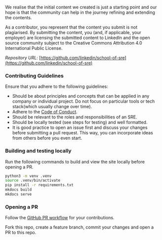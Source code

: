 We realise that the initial content we created is just a starting point and our hope is that the community can help in the journey refining and extending the contents.

As a contributor, you represent that the content you submit is not plagiarised. By submitting the content, you (and, if applicable, your employer) are licensing the submitted content to LinkedIn and the open source community subject to the Creative Commons Attribution 4.0 International Public License.

*Repository URL*: [https://github.com/linkedin/school-of-sre](https://github.com/linkedin/school-of-sre)

### Contributing Guidelines
Ensure that you adhere to the following guidelines:

* Should be about principles and concepts that can be applied in any company or individual project. Do not focus on particular tools or tech stack(which usually change over time).
* Adhere to the [Code of Conduct](/school-of-sre/CODE_OF_CONDUCT/).
* Should be relevant to the roles and responsibilities of an SRE.
* Should be locally tested (see steps for testing) and well formatted.
* It is good practice to open an issue first and discuss your changes before submitting a pull request. This way, you can incorporate ideas from others before you even start.

### Building and testing locally
Run the following commands to build and view the site locally before opening a PR.

```bash
python3 -m venv .venv
source .venv/bin/activate
pip install -r requirements.txt
mkdocs build
mkdocs serve
```

### Opening a PR
Follow the [GitHub PR workflow](https://guides.github.com/introduction/flow/) for your contributions.

Fork this repo, create a feature branch, commit your changes and open a PR to this repo.